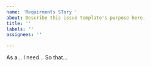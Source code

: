 ```yaml
---
name: 'Requirments STory '
about: Describe this issue template's purpose here.
title: ''
labels: ''
assignees: ''

---
```


As a… I need… So that…

